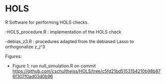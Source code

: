# HOLS
R Software for performing HOLS checks.

-HOLS_procedure.R : implementation of the HOLS check

-debias_z3.R : procedures adapted from the debiased Lasso to orthogonalize z_j^3

Figures:
- Figure 1: run null_simulation.R on commit https://github.com/cschultheiss/HOLS/tree/c5fd21bd5153154210b98b876f307f0ad03d0b96
